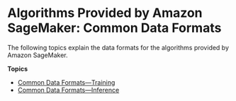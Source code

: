 # Algorithms Provided by Amazon SageMaker: Common Data Formats<a name="sagemaker-algo-common-data-formats"></a>

The following topics explain the data formats for the algorithms provided by Amazon SageMaker\.

**Topics**
+ [Common Data Formats—Training](cdf-training.md)
+ [Common Data Formats—Inference](cdf-inference.md)